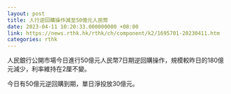```yaml
---
layout: post
title: 人行逆回購操作減至50億元人民幣
date: 2023-04-11 10:20:33.000000000 +08:00
link: https://news.rthk.hk/rthk/ch/component/k2/1695701-20230411.htm
categories: rthk
---
```


人民銀行公開市場今日進行50億元人民幣7日期逆回購操作，規模較昨日的180億元減少，利率維持在2厘不變。

今日有50億元逆回購到期，單日淨投放30億元。

